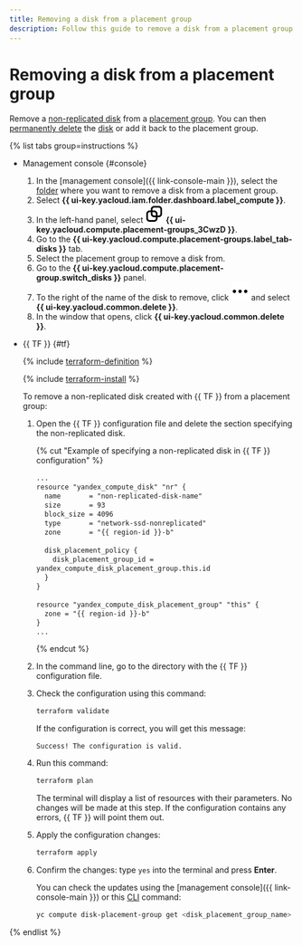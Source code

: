 ```yaml
---
title: Removing a disk from a placement group
description: Follow this guide to remove a disk from a placement group.
---
```


# Removing a disk from a placement group


Remove a [non-replicated disk](../../concepts/disk.md#nr-disks) from a [placement group](../../concepts/disk-placement-group.md). You can then [permanently delete](../disk-control/delete.md) the [disk](../../concepts/disk.md) or add it back to the placement group.

{% list tabs group=instructions %}

- Management console {#console}

  1. In the [management console]({{ link-console-main }}), select the [folder](../../../resource-manager/concepts/resources-hierarchy.md#folder) where you want to remove a disk from a placement group.
  1. Select **{{ ui-key.yacloud.iam.folder.dashboard.label_compute }}**.
  1. In the left-hand panel, select ![image](../../../_assets/console-icons/copy-transparent.svg) **{{ ui-key.yacloud.compute.placement-groups_3CwzD }}**.
  1. Go to the **{{ ui-key.yacloud.compute.placement-groups.label_tab-disks }}** tab.
  1. Select the placement group to remove a disk from.
  1. Go to the **{{ ui-key.yacloud.compute.placement-group.switch_disks }}** panel.
  1. To the right of the name of the disk to remove, click ![horizontal-ellipsis](../../../_assets/console-icons/ellipsis.svg) and select **{{ ui-key.yacloud.common.delete }}**.
  1. In the window that opens, click **{{ ui-key.yacloud.common.delete }}**.

- {{ TF }} {#tf}

  {% include [terraform-definition](../../../_tutorials/_tutorials_includes/terraform-definition.md) %}

  {% include [terraform-install](../../../_includes/terraform-install.md) %}

  To remove a non-replicated disk created with {{ TF }} from a placement group:
  1. Open the {{ TF }} configuration file and delete the section specifying the non-replicated disk.

     {% cut "Example of specifying a non-replicated disk in {{ TF }} configuration" %}

     ```hcl
     ...
     resource "yandex_compute_disk" "nr" {
       name       = "non-replicated-disk-name"
       size       = 93
       block_size = 4096
       type       = "network-ssd-nonreplicated"
       zone       = "{{ region-id }}-b"

       disk_placement_policy {
         disk_placement_group_id = yandex_compute_disk_placement_group.this.id
       }
     }

     resource "yandex_compute_disk_placement_group" "this" {
       zone = "{{ region-id }}-b"
     }
     ...
     ```

     {% endcut %}

  1. In the command line, go to the directory with the {{ TF }} configuration file.
  1. Check the configuration using this command:

     ```bash
     terraform validate
     ```

     If the configuration is correct, you will get this message:

     ```text
     Success! The configuration is valid.
     ```

  1. Run this command:

     ```bash
     terraform plan
     ```

     The terminal will display a list of resources with their parameters. No changes will be made at this step. If the configuration contains any errors, {{ TF }} will point them out.
  1. Apply the configuration changes:

     ```bash
     terraform apply
     ```

  1. Confirm the changes: type `yes` into the terminal and press **Enter**.

     You can check the updates using the [management console]({{ link-console-main }}) or this [CLI](../../../cli/quickstart.md) command:

     ```bash
     yc compute disk-placement-group get <disk_placement_group_name>
     ```

{% endlist %}